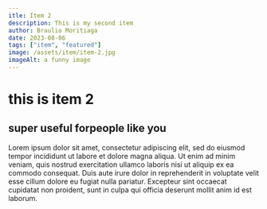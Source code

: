 ```yaml
---
itle: Item 2
description: This is my second item
author: Braulio Moritiaga
date: 2023-08-06
tags: ["item", "featured"]
image: /assets/item/item-2.jpg
imageAlt: a funny image
---
```

# this is item 2
## super useful forpeople like you

Lorem ipsum dolor sit amet, consectetur adipiscing elit, sed do eiusmod tempor incididunt ut labore et dolore magna aliqua. Ut enim ad minim veniam, quis nostrud exercitation ullamco laboris nisi ut aliquip ex ea commodo consequat. Duis aute irure dolor in reprehenderit in voluptate velit esse cillum dolore eu fugiat nulla pariatur. Excepteur sint occaecat cupidatat non proident, sunt in culpa qui officia deserunt mollit anim id est laborum.
